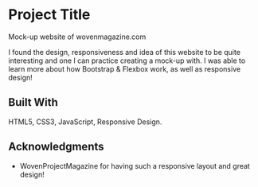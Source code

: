 # Project Title

Mock-up website of wovenmagazine.com

I found the design, responsiveness and idea of this website to be quite interesting and one I can practice creating a mock-up with. I was able to learn more about how Bootstrap & Flexbox work, as well as responsive design!

## Built With

HTML5, CSS3, JavaScript, Responsive Design.

## Acknowledgments

* WovenProjectMagazine for having such a responsive layout and great design!
